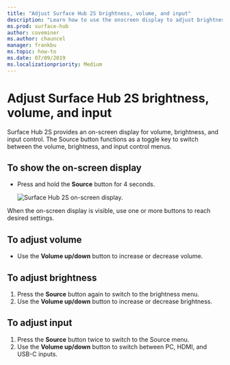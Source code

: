 ```yaml
---
title: "Adjust Surface Hub 2S brightness, volume, and input"
description: "Learn how to use the onscreen display to adjust brightness and other settings in Surface Hub 2S."
ms.prod: surface-hub
author: coveminer
ms.author: chauncel
manager: frankbu
ms.topic: how-to
ms.date: 07/09/2019
ms.localizationpriority: Medium
---
```

# Adjust Surface Hub 2S brightness, volume, and input

Surface Hub 2S provides an on-screen display for volume, brightness, and input control. The Source button functions as a toggle key to switch between the volume, brightness, and input control menus.

## To show the on-screen display

- Press and hold the **Source** button for 4 seconds.

  ![Surface Hub 2S on-screen display.](images/sh2-onscreen-display.png)<br>

 When the on-screen display is visible, use one or more buttons to reach desired settings.
 
## To adjust volume

- Use the **Volume up/down** button to increase or decrease volume.

## To adjust brightness

1. Press the **Source** button again to switch to the brightness menu.
2. Use the **Volume up/down** button to increase or decrease brightness.

## To adjust input

1. Press the **Source** button twice to switch to the Source menu.
2. Use the **Volume up/down** button to switch between PC, HDMI, and USB-C inputs.
